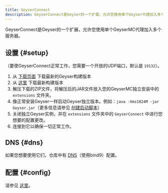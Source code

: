 ```yaml
---
title: GeyserConnect
description: GeyserConnect是Geyser的一个扩展，允许您使用单个Geyser代理加入多个服务器。
---
```


GeyserConnect是Geyser的一个扩展，允许您使用单个GeyserMC代理加入多个服务器。

## 设置 {#setup}
（要使GeyserConnect正常工作，您需要一个开放的UDP端口，默认是 `19132`）。
1. 从 [下载页面](/download) 下载最新的Geyser构建版本
2. 从 [这里](https://geysermc.org/download/?project=other-projects&geyserconnect=expanded) 下载最新构建版本
3. 解压下载的ZIP文件，将解压后的JAR文件放入您的GeyserMC独立安装中的 `extensions` 文件夹。
4. 像正常安装Geyser一样启动Geyser独立版本。例如：`java -Xms1024M -jar Geyser.jar`（更多信息请参见 [创建启动脚本](/wiki/geyser/creating-a-startup-script/)）
5. 关闭独立Geyser实例，并在 `extensions` 文件夹中的 `GeyserConnect` 中进行您想要的配置更改。
6. 连接到它以确保一切正常工作。

## DNS {#dns}
如果您想要使用它们，仓库中有 [DNS](https://github.com/GeyserMC/GeyserConnect/tree/master/bind9)（使用bind9）配置。

## 配置 {#config}
请参见 [这里](https://github.com/GeyserMC/GeyserConnect/blob/master/src/main/resources/config.yml)。
